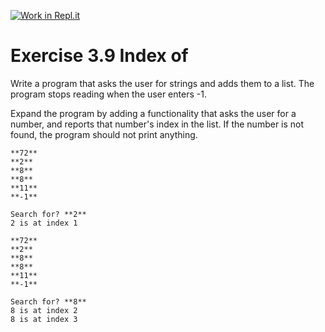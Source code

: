 [![Work in Repl.it](https://classroom.github.com/assets/work-in-replit-14baed9a392b3a25080506f3b7b6d57f295ec2978f6f33ec97e36a161684cbe9.svg)](https://classroom.github.com/online_ide?assignment_repo_id=5776805&assignment_repo_type=AssignmentRepo)
# Exercise 3.9 Index of

Write a program that asks the user for strings and adds them to a list. The program stops reading when the user enters -1.

Expand the program by adding a functionality that asks the user for a number, and reports that number's index in the list. If the number is not found, the program should not print anything.

```plaintext
**72**
**2**
**8**
**8**
**11**
**-1**

Search for? **2**
2 is at index 1
```

```plaintext
**72**
**2**
**8**
**8**
**11**
**-1**

Search for? **8**
8 is at index 2
8 is at index 3
```

